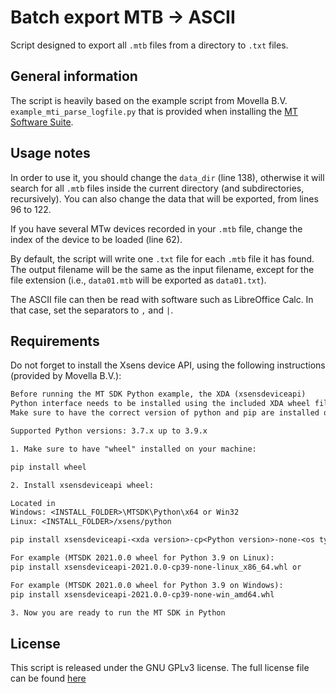# Batch export MTB -> ASCII

Script designed to export all `.mtb` files from a directory to `.txt` files.

## General information
The script is heavily based on the example script from Movella B.V. `example_mti_parse_logfile.py` that is provided when installing the [MT Software Suite](https://www.movella.com/support/software-documentation).

## Usage notes
In order to use it, you should change the `data_dir` (line 138), otherwise it will search for all `.mtb` files inside the current directory (and subdirectories, recursively).
You can also change the data that will be exported, from lines 96 to 122.

If you have several MTw devices recorded in your `.mtb` file, change the index of the device to be loaded (line 62).

By default, the script will write one `.txt` file for each `.mtb` file it has found.
The output filename will be the same as the input filename, except for the file extension (i.e., `data01.mtb` will be exported as `data01.txt`).

The ASCII file can then be read with software such as LibreOffice Calc.
In that case, set the separators to `,` and `|`.

## Requirements
Do not forget to install the Xsens device API, using the following instructions (provided by Movella B.V.):

```txt
Before running the MT SDK Python example, the XDA (xsensdeviceapi)
Python interface needs to be installed using the included XDA wheel file.
Make sure to have the correct version of python and pip are installed on your machine.

Supported Python versions: 3.7.x up to 3.9.x

1. Make sure to have "wheel" installed on your machine:

pip install wheel

2. Install xsensdeviceapi wheel:

Located in 
Windows: <INSTALL_FOLDER>\MTSDK\Python\x64 or Win32
Linux: <INSTALL_FOLDER>/xsens/python

pip install xsensdeviceapi-<xda version>-cp<Python version>-none-<os type>.whl

For example (MTSDK 2021.0.0 wheel for Python 3.9 on Linux):
pip install xsensdeviceapi-2021.0.0-cp39-none-linux_x86_64.whl or

For example (MTSDK 2021.0.0 wheel for Python 3.9 on Windows):
pip install xsensdeviceapi-2021.0.0-cp39-none-win_amd64.whl

3. Now you are ready to run the MT SDK in Python

```

## License
This script is released under the GNU GPLv3 license.
The full license file can be found [here](LICENSE.md)
